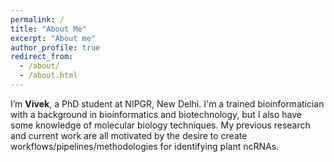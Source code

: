 ```yaml
---
permalink: /
title: "About Me"
excerpt: "About me"
author_profile: true
redirect_from: 
  - /about/
  - /about.html
---
```


I’m **Vivek**, a PhD student at NIPGR, New Delhi.  I'm a trained bioinformatician with a background in bioinformatics and biotechnology, but I also have some knowledge of molecular biology techniques. My previous research and current work are all motivated by the desire to create workflows/pipelines/methodologies for identifying plant ncRNAs.

